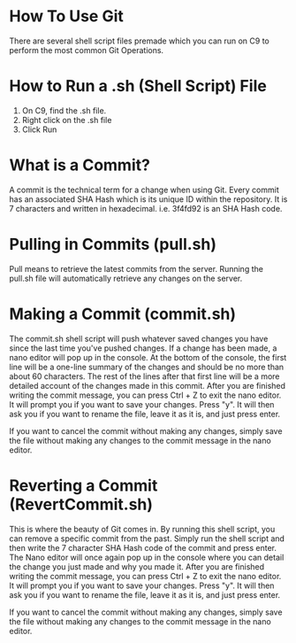 # How To Use Git

There are several shell script files premade which you can run on C9 to perform the most common Git Operations.

# How to Run a .sh (Shell Script) File

1. On C9, find the .sh file.
2. Right click on the .sh file
3. Click Run

# What is a Commit?

A commit is the technical term for a change when using Git. Every commit has an associated SHA Hash which is its unique ID within the repository. It is 7 characters and written in hexadecimal. i.e. 3f4fd92 is an SHA Hash code.

# Pulling in Commits (pull.sh)

Pull means to retrieve the latest commits from the server. Running the pull.sh file will automatically retrieve any changes on the server.

# Making a Commit (commit.sh)

The commit.sh shell script will push whatever saved changes you have since the last time you've pushed changes. If a change has been made, a nano editor will pop up in the console. At the bottom of the console, the first line will be a one-line summary of the changes and should be no more than about 60 characters. The rest of the lines after that first line will be a more detailed account of the changes made in this commit. After you are finished writing the commit message, you can press Ctrl + Z to exit the nano editor. It will prompt you if you want to save your changes. Press "y". It will then ask you if you want to rename the file, leave it as it is, and just press enter. 

If you want to cancel the commit without making any changes, simply save the file without making any changes to the commit message in the nano editor.

# Reverting a Commit (RevertCommit.sh)

This is where the beauty of Git comes in. By running this shell script, you can remove a specific commit from the past. Simply run the shell script and then write the 7 character SHA Hash code of the commit and press enter. The Nano editor will once again pop up in the console where you can detail the change you just made and why you made it. After you are finished writing the commit message, you can press Ctrl + Z to exit the nano editor. It will prompt you if you want to save your changes. Press "y". It will then ask you if you want to rename the file, leave it as it is, and just press enter.

If you want to cancel the commit without making any changes, simply save the file without making any changes to the commit message in the nano editor.
